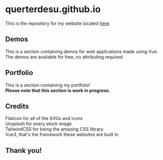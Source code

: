 # querterdesu.github.io

This is the repository for my website located [here](https://querterdesu.github.io).

## Demos

This is a section containing demos for web applications made using Vue.<br />
The demos are avaliable for free, no attributing required.

## Portfolio

This is a section containing my portfolio!<br />
**Please note that this section is work in progress.**

## Credits

Flaticon for all of the SVGs and icons<br />
Unsplash for every stock image<br />
TailwindCSS for being the amazing CSS library<br />
Vue3, that's the framework these websites are built in<br />

## Thank you!
